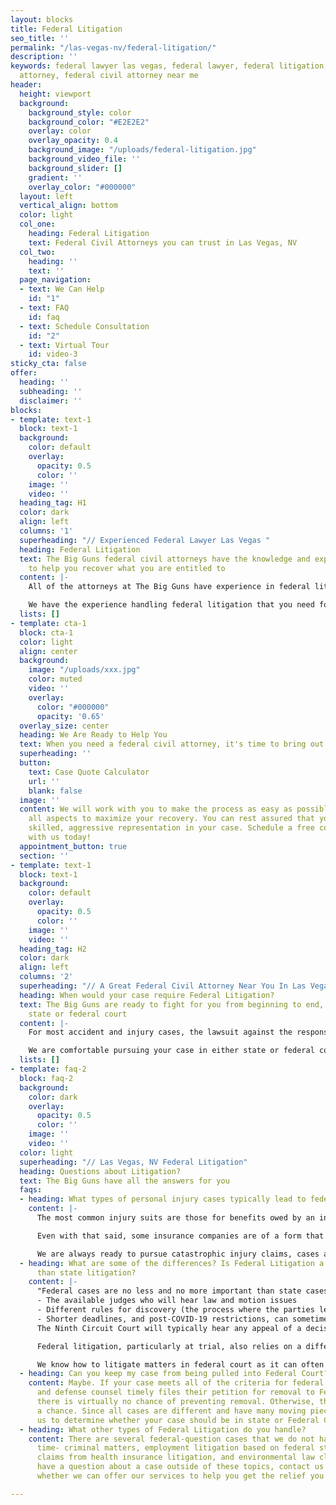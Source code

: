 ```yaml
---
layout: blocks
title: Federal Litigation
seo_title: ''
permalink: "/las-vegas-nv/federal-litigation/"
description: ''
keywords: federal lawyer las vegas, federal lawyer, federal litigation, federal civil
  attorney, federal civil attorney near me
header:
  height: viewport
  background:
    background_style: color
    background_color: "#E2E2E2"
    overlay: color
    overlay_opacity: 0.4
    background_image: "/uploads/federal-litigation.jpg"
    background_video_file: ''
    background_slider: []
    gradient: ''
    overlay_color: "#000000"
  layout: left
  vertical_align: bottom
  color: light
  col_one:
    heading: Federal Litigation
    text: Federal Civil Attorneys you can trust in Las Vegas, NV
  col_two:
    heading: ''
    text: ''
  page_navigation:
  - text: We Can Help
    id: "1"
  - text: FAQ
    id: faq
  - text: Schedule Consultation
    id: "2"
  - text: Virtual Tour
    id: video-3
sticky_cta: false
offer:
  heading: ''
  subheading: ''
  disclaimer: ''
blocks:
- template: text-1
  block: text-1
  background:
    color: default
    overlay:
      opacity: 0.5
      color: ''
    image: ''
    video: ''
  heading_tag: H1
  color: dark
  align: left
  columns: '1'
  superheading: "// Experienced Federal Lawyer Las Vegas "
  heading: Federal Litigation
  text: The Big Guns federal civil attorneys have the knowledge and experience necessary
    to help you recover what you are entitled to
  content: |-
    All of the attorneys at The Big Guns have experience in federal litigation. This background is important when you might have to bring a suit against your own insurance company for delaying, denying, or underpaying your claim. It is also useful when bringing suit against a large out-of-state company or someone from a different state where your case value exceeds $75,000. Most insurance companies are not based in Nevada, so they often move state court lawsuits filed directly against them to federal court. Some attorneys are justifiably nervous about pursuing such matters because federal litigation follows different rules, has different deadlines, and can take longer. Discovery is different as well, and the parties often draw from case law that exceeds the borders of Nevada in making decisions.

    We have the experience handling federal litigation that you need for your case. We understand the differences in procedure between state and federal court, and we have an extensive library of our own legal research and motions that has been tried and tested in the local federal district courts.
  lists: []
- template: cta-1
  block: cta-1
  color: light
  align: center
  background:
    image: "/uploads/xxx.jpg"
    color: muted
    video: ''
    overlay:
      color: "#000000"
      opacity: '0.65'
  overlay_size: center
  heading: We Are Ready to Help You
  text: When you need a federal civil attorney, it's time to bring out The Big Guns
  superheading: ''
  button:
    text: Case Quote Calculator
    url: ''
    blank: false
  image: ''
  content: We will work with you to make the process as easy as possible, managing
    all aspects to maximize your recovery. You can rest assured that you will receive
    skilled, aggressive representation in your case. Schedule a free consultation
    with us today!
  appointment_button: true
  section: ''
- template: text-1
  block: text-1
  background:
    color: default
    overlay:
      opacity: 0.5
      color: ''
    image: ''
    video: ''
  heading_tag: H2
  color: dark
  align: left
  columns: '2'
  superheading: "// A Great Federal Civil Attorney Near You In Las Vegas, NV"
  heading: When would your case require Federal Litigation?
  text: The Big Guns are ready to fight for you from beginning to end, whether in
    state or federal court
  content: |-
    For most accident and injury cases, the lawsuit against the responsible party most likely will not fall under federal jurisdiction. Such claims are not based on federal questions and can only be sent to Federal Court if there is diversity jurisdiction. What this requires, in short, is that all parties on one side (i.e. all plaintiffs) must not reside or have a principal place of business in a state in which any one of the parties on the other side (i.e. all defendants) do. Plus, the amount sought by the plaintiffs must be more than $75,000. If all of these factors are satisfied, the case can be pulled into federal court by the defendant.

    We are comfortable pursuing your case in either state or federal court. Whether the case is pulled out by a defendant early on to federal jurisdiction or if we find good cause to file directly in federal court, we are ready to fight your case.
  lists: []
- template: faq-2
  block: faq-2
  background:
    color: dark
    overlay:
      opacity: 0.5
      color: ''
    image: ''
    video: ''
  color: light
  superheading: "// Las Vegas, NV Federal Litigation"
  heading: Questions about Litigation?
  text: The Big Guns have all the answers for you
  faqs:
  - heading: What types of personal injury cases typically lead to federal litigation?
    content: |-
      The most common injury suits are those for benefits owed by an insurance company (typically your own) to the plaintiff. This is most frequently where an injured plaintiff makes a claim for uninsured or underinsured motorist benefits under his own policy. Note that this would not include a claim against an at-fault driver. As the insurance companies are almost always located out of Nevada, and since such claims usually involve some act of bad faith or a violation of Nevada's Unfair Claim Practices Act that could lead to an award of punitive damages, such suits are frequently litigated in Federal court.  

      Even with that said, some insurance companies are of a form that precludes removal based on diversity jurisdiction- insurance exchanges, mutual insurers from certain states, and other unincorporated forms. Understanding the different entity forms for insurers may impact the strategy pursued in litigating such matters. It is one of the key issues that our experience as insurance bad faith defense attorneys provides as an advantage.

      We are always ready to pursue catastrophic injury claims, cases against interstate companies, and, of course, insurance bad faith litigation for our clients.
  - heading: What are some of the differences? Is Federal Litigation a bigger deal
      than state litigation?
    content: |-
      "Federal cases are no less and no more important than state cases. They differ in the following ways:
      - The available judges who will hear law and motion issues
      - Different rules for discovery (the process where the parties learn about the other's case)
      - Shorter deadlines, and post-COVID-19 restrictions, can sometimes result in a faster trial date than our overburdened state courts. 
      The Ninth Circuit Court will typically hear any appeal of a decision from the federal court of Appeals, but state court appeals in Nevada will be heard by either the Court of Appeals or the Nevada Supreme Court. These different appellate courts also have their own differences in rules (and yes, we have done appellate work in both sets of appellate courts). 

      Federal litigation, particularly at trial, also relies on a different set of rules of evidence, changing what can be presented to a jury. What's more, a Federal jury needs to provide a unanimous verdict to avoid a hung jury, whereas a Nevada district court jury need only reach 75% for one side or the other in civil matters. Law and motion work tends to be stricter in federal court, with magistrate judges hearing most pretrial and discovery motions instead of the trial judge who will decide dispositive motions and most motions in limine.  

      We know how to litigate matters in federal court as it can often provide an advantage both to the defendant and to counsel well-versed in the venue. Further, we have actual trial experience in California and Nevada federal courts."
  - heading: Can you keep my case from being pulled into Federal Court?
    content: Maybe. If your case meets all of the criteria for federal diversity jurisdiction
      and defense counsel timely files their petition for removal to Federal Court,
      there is virtually no chance of preventing removal. Otherwise, there might be
      a chance. Since all cases are different and have many moving pieces, contact
      us to determine whether your case should be in state or Federal Court.
  - heading: What other types of Federal Litigation do you handle?
    content: There are several federal-question cases that we do not handle at this
      time- criminal matters, employment litigation based on federal statutes, ERISA
      claims from health insurance litigation, and environmental law claims. If you
      have a question about a case outside of these topics, contact us today to discuss
      whether we can offer our services to help you get the relief you deserve.

---
```

